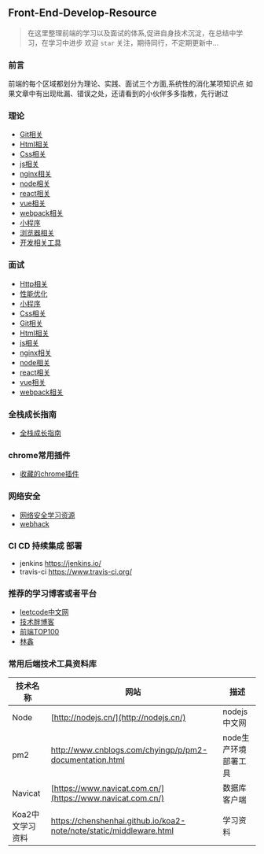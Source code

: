 ## Front-End-Develop-Resource

>  在这里整理前端的学习以及面试的体系,促进自身技术沉淀，在总结中学习，在学习中进步
>  欢迎  `star`  关注，期待同行，不定期更新中…

<h3>前言</h3>
前端的每个区域都划分为理论、实践、面试三个方面,系统性的消化某项知识点
如果文章中有出现纰漏、错误之处，还请看到的小伙伴多多指教，先行谢过

### 理论
* [Git相关](Git/theory/readme.md)
* [Html相关](HTML/theory/readme.md)
* [Css相关](./CSS/theory/readme.md)
* [js相关](JavaScript/theory/readme.md)
* [nginx相关](Nginx/theory/readme.md)
* [node相关](Node/theory/readme.md)
* [react相关](React/theory/readme.md)
* [vue相关](VUE/theory/readme.md)
* [webpack相关](Webpack/theory/readme.md)
* [小程序](小程序/theory/readme.md)
* [浏览器相关](Broswer/readme.md)
* [开发相关工具](Utils/utils.md)

### 面试
* [Http相关](Http/readme.md)
* [性能优化](性能优化/README.md)
* [小程序](./小程序/interview/readme.md)
* [Css相关](CSS/interview.md)
* [Git相关](Git/interview/readme.md)
* [Html相关](HTML/interview/readme.md)
* [js相关](JavaScript/interview/readme.md)
* [nginx相关](Nginx/interview/readme.md)
* [node相关](Node/interview/readme.md)
* [react相关](React/interview/readme.md)
* [vue相关](VUE/interview/readme.md)
* [webpack相关](Webpack/interview/readme.md)

### 全栈成长指南
* [全栈成长指南](https://github.com/phodal/growth-ebook)

### chrome常用插件

- [收藏的chrome插件](其他/chromePlugin.md)

### 网络安全

* [网络安全学习资源](https://github.com/euphrat1ca/fuzzdb-collect)
* [webhack](https://wizardforcel.gitbooks.io/web-hacking-101/content/3.html)



### CI CD 持续集成 部署
* jenkins https://jenkins.io/
* travis-ci https://www.travis-ci.org/


### 推荐的学习博客或者平台
* [leetcode中文网](https://leetcode-cn.com/)
* [技术胖博客](http://jspang.com/)
* [前端TOP100](https://www.awesomes.cn/rank?sort=trend)
* [林鑫](https://github.com/lin-xin/blog)


### 常用后端技术工具资料库
| 技术名称 | 网站 | 描述 |
| ------ | ------ | ------|
| Node | [http://nodejs.cn/](http://nodejs.cn/) | nodejs中文网 |
| pm2 | http://www.cnblogs.com/chyingp/p/pm2-documentation.html   | node生产环境部署工具 |
| Navicat | [https://www.navicat.com.cn/](https://www.navicat.com.cn/) |  数据库客户端 |
| Koa2中文学习资料 | https://chenshenhai.github.io/koa2-note/note/static/middleware.html | 学习资料